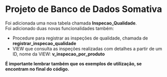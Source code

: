 # Projeto de Banco de Dados Somativa
<p>
  Foi adicionada uma nova tabela chamada <strong>Inspecao_Qualidade</strong>.<br>
  Foi adicionado duas novas funcionalidades também:
  <ul>
    <li>Procedure para registrar as inspeções de qualidade, chamada
  de <strong>registrar_inspecao_qualidade</strong>
    </li>
    <li>VIEW que consulta as inspeções realizadas com detalhes a partir
  de um ID, nome da VIEW: <strong>v_inspecao_por_produto</strong></li>
  </ul>
  <strong>É importante lembrar também que os exemplos de utilização, se encontram no final do código.</strong>
</p>
